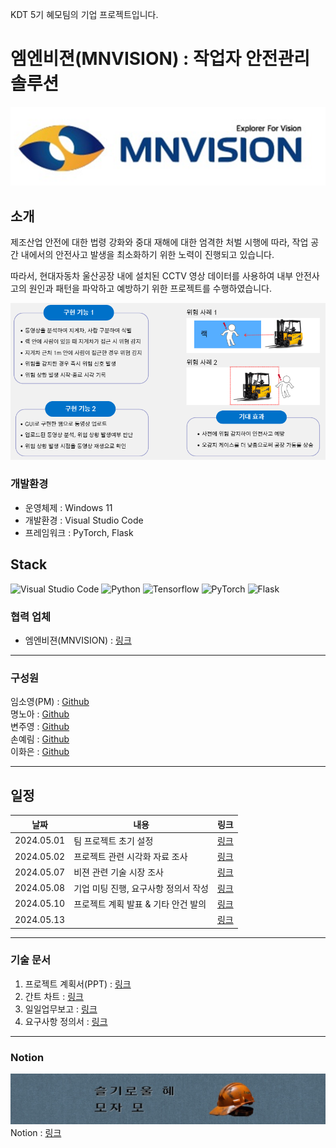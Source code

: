 KDT 5기 혜모팀의 기업 프로젝트입니다.

# 엠엔비젼(MNVISION) : 작업자 안전관리 솔루션

![alt text](README_IMAGE/image.png)

## 소개

제조산업 안전에 대한 법령 강화와 중대 재해에 대한 엄격한 처벌 시행에 따라, 작업 공간 내에서의 안전사고 발생을 최소화하기 위한 노력이 진행되고 있습니다.

따라서, 현대자동차 울산공장 내에 설치된 CCTV 영상 데이터를 사용하여 내부 안전사고의 원인과 패턴을 파악하고 예방하기 위한 프로젝트를 수행하였습니다.

![alt text](README_IMAGE/image-2.png)

### 개발환경

- 운영체제 : Windows 11
- 개발환경 : Visual Studio Code
- 프레임워크 : PyTorch, Flask

## Stack

![Visual Studio Code](https://img.shields.io/badge/Visual%20Studio%20Code-0078d7.svg?style=for-the-badge&logo=visual-studio-code&logoColor=white)
![Python](https://img.shields.io/badge/Python-3776AB.svg?style=for-the-badge&logo=python&logoColor=ffdd54)
![Tensorflow](https://img.shields.io/badge/Tensorflow-1877F2.svg?style=for-the-badge&logo=tensorflow&logoColor=white)
![PyTorch](https://img.shields.io/badge/PyTorch-%23EE4C2C.svg?style=for-the-badge&logo=PyTorch&logoColor=white)
![Flask](https://img.shields.io/badge/flask-%23000.svg?style=for-the-badge&logo=flask&logoColor=white)

### 협력 업체

- 엠엔비젼(MNVISION) : [링크](http://mnvision.co.kr/)

<hr>

### 구성원

임소영(PM) : [Github](https://github.com/YimSoYoung1001)  
명노아 : [Github](https://github.com/noah2397)  
변주영 : [Github](https://github.com/5amriley)  
손예림 : [Github](https://github.com/osllzd)  
이화은 : [Github](https://github.com/Skylee0310)

<hr>

## 일정

| 날짜       | 내용                                 | 링크                                                                                                                                        |
| ---------- | ------------------------------------ | ------------------------------------------------------------------------------------------------------------------------------------------- |
| 2024.05.01 | 팀 프로젝트 초기 설정                | [링크](https://docs.google.com/document/d/11rDlDIC1FXRp6a_kL96bDIyI4A_ODqwx/edit?usp=sharing&ouid=110067098172194561192&rtpof=true&sd=true) |
| 2024.05.02 | 프로젝트 관련 시각화 자료 조사       | [링크](https://docs.google.com/document/d/1mukZDHGrvG5kVRodtRGQBNuXZJ940G_x/edit?usp=sharing&ouid=110067098172194561192&rtpof=true&sd=true) |
| 2024.05.07 | 비젼 관련 기술 시장 조사             | [링크](https://docs.google.com/document/d/1RtYCeMjceL8v2CEXiq8HHyaHXghZ9MqC/edit?usp=sharing&ouid=110067098172194561192&rtpof=true&sd=true) |
| 2024.05.08 | 기업 미팅 진행, 요구사항 정의서 작성 | [링크](https://docs.google.com/document/d/1hnzKoSHDoXM1po03oT-R1nz527VQscft/edit?usp=sharing&ouid=110067098172194561192&rtpof=true&sd=true) |
| 2024.05.10 | 프로젝트 계획 발표 & 기타 안건 발의  | [링크](https://docs.google.com/document/d/1myksuGxAPvzxuBnPrAHO1af6OlWAGEtG/edit?usp=sharing&ouid=110067098172194561192&rtpof=true&sd=true) |
| 2024.05.13 |                                      | [링크]()                                                                                                                                    |

<hr>

### 기술 문서

1. 프로젝트 계획서(PPT) : [링크](https://www.canva.com/design/DAGEsOPGjEs/bs7mmdzugZokbFrcWfyEUA/view?utm_content=DAGEsOPGjEs&utm_campaign=designshare&utm_medium=link&utm_source=editor)
2. 간트 차트 : [링크](https://docs.google.com/spreadsheets/d/1jIBuAatHE040tEuWWt_ELjKuuFLut5WB/edit?usp=sharing&ouid=110067098172194561192&rtpof=true&sd=true)
3. 일일업무보고 : [링크](https://docs.google.com/spreadsheets/d/1Hw6-rosnK7MumOWz8aodKlhbSH0-8ZpC/edit?usp=sharing&ouid=110067098172194561192&rtpof=true&sd=true)
4. 요구사항 정의서 : [링크](https://docs.google.com/spreadsheets/d/1aT5VzIIrWiKlmHyt_mkaFU7nSRwweqj5/edit?usp=sharing&ouid=110067098172194561192&rtpof=true&sd=true)

<hr>

### Notion

![alt text](README_IMAGE/image-1.png)
Notion : [링크](https://water-maple-b1a.notion.site/_-_-43f06266c0f84a9ba1832b29022a6afd?pvs=4)
